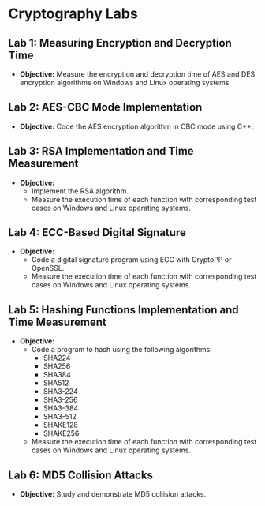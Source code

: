 # Cryptography Labs

## Lab 1: Measuring Encryption and Decryption Time
- **Objective:** Measure the encryption and decryption time of AES and DES encryption algorithms on Windows and Linux operating systems.

## Lab 2: AES-CBC Mode Implementation
- **Objective:** Code the AES encryption algorithm in CBC mode using C++.

## Lab 3: RSA Implementation and Time Measurement
- **Objective:** 
  - Implement the RSA algorithm.
  - Measure the execution time of each function with corresponding test cases on Windows and Linux operating systems.

## Lab 4: ECC-Based Digital Signature
- **Objective:** 
  - Code a digital signature program using ECC with CryptoPP or OpenSSL.
  - Measure the execution time of each function with corresponding test cases on Windows and Linux operating systems.

## Lab 5: Hashing Functions Implementation and Time Measurement
- **Objective:** 
  - Code a program to hash using the following algorithms:
    - SHA224
    - SHA256
    - SHA384
    - SHA512
    - SHA3-224
    - SHA3-256
    - SHA3-384
    - SHA3-512
    - SHAKE128
    - SHAKE256
  - Measure the execution time of each function with corresponding test cases on Windows and Linux operating systems.

## Lab 6: MD5 Collision Attacks
- **Objective:** Study and demonstrate MD5 collision attacks.
